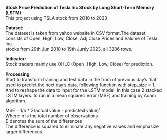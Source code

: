 <b>Stock Price Prediction of Tesla Inc Stock by Long Short-Term Memory (LSTM)</b><br>
This project using TSLA stock from 2010 to 2023

<b>Dataset:</b><br>
The dataset is taken from yahoo website in CSV format.The dataset consists of Open, High, Low, Close, Adj Close Prices and Valume of Tesla Inc.<br>
stocks from 29th Jun 2010 to 19th Junly 2023, all 3286 rows.<br>

<b>Indicator:</b><br>
Stock traders mainly use OHLC (Open, High, Low, Close) for prediction.<br>

<b>Processing</b><br>
Start to transform training and test data in the from of previous day’s that used to predict the next day’s data, following function with step_size = 1. <br>
And to reshape the data to input for the LSTM model. In this case 2 stacked LSTM layers. to run in a mean squared error (MSE) and training by Adam algorithm. <br>

MSE = 1/n * Σ(actual value - predicted value)²<br>
Where:  n is the total number of observations<br>
        Σ denotes the sum of the differences<br>
        The difference is squared to eliminate any negative values and emphasize larger differences.<br><br>
